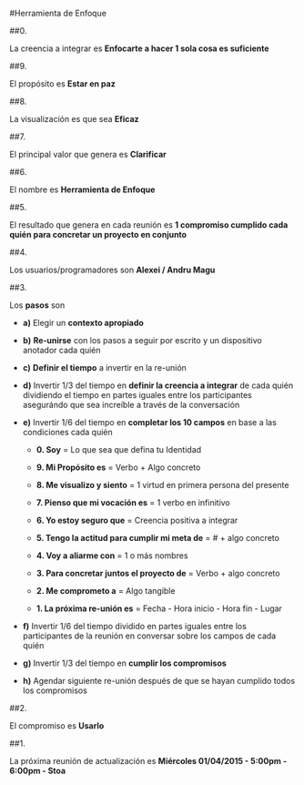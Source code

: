 #Herramienta de Enfoque

##0. 

La creencia a integrar es **Enfocarte a hacer 1 sola cosa es suficiente**

##9. 

El propósito es **Estar en paz**
  
##8. 

La visualización es que sea **Eficaz**
  
##7. 

El principal valor que genera es **Clarificar**

##6. 

El nombre es **Herramienta de Enfoque**
  
##5. 

El resultado que genera en cada reunión es **1 compromiso cumplido cada quién para concretar un proyecto en conjunto**
  
##4. 

Los usuarios/programadores son **Alexei / Andru Magu**
  
##3. 

Los **pasos** son	

- **a)** Elegir un **contexto apropiado**

- **b)** **Re-unirse** con los pasos a seguir por escrito y un dispositivo anotador cada quién

- **c)** **Definir el tiempo** a invertir en la re-unión

- **d)** Invertir 1/3 del tiempo en **definir la creencia a integrar** de cada quién dividiendo el tiempo en partes iguales entre los participantes asegurándo que sea increíble a través de la conversación
  
- **e)** Invertir 1/6 del tiempo en **completar los 10 campos** en base a las condiciones cada quién
  
  - **0. Soy** = Lo que sea que defina tu Identidad
  
  - **9. Mi Propósito es** = Verbo + Algo concreto
  
  - **8. Me visualizo y siento** = 1 virtud en primera persona del presente

  - **7. Pienso que mi vocación es** = 1 verbo en infinitivo
  
  - **6. Yo estoy seguro que** = Creencia positiva a integrar
  
  - **5. Tengo la actitud para cumplir mi meta de** = # + algo concreto
  
  - **4. Voy a aliarme con** = 1 o más nombres
  
  - **3. Para concretar juntos el proyecto de** = Verbo +  algo concreto
  
  - **2. Me comprometo a** = Algo tangible
  
  - **1. La próxima re-unión es** = Fecha - Hora inicio - Hora fin - Lugar

- **f)** Invertir 1/6 del tiempo dividido en partes iguales entre los participantes de la reunión en conversar sobre los campos de cada quién

- **g)** Invertir 1/3 del tiempo en **cumplir los compromisos**

- **h)** Agendar siguiente re-unión después de que se hayan cumplido todos los compromisos

##2. 

El compromiso es **Usarlo**

##1.

La próxima reunión de actualización es **Miércoles 01/04/2015 - 5:00pm - 6:00pm - Stoa**
